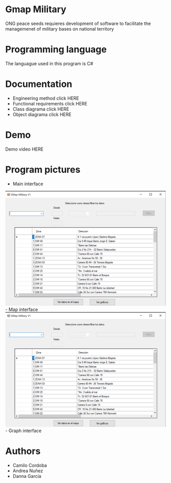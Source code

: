 # Gmap Military

ONG peace seeds requieres development of software to facilitate the managemenet of military bases on national territory

# Programming language

The languague used in this program is C#

# Documentation
- Engineering method click HERE
- Functional requirements click HERE
- Class diagrama click HERE
- Object diagrama click HERE

# Demo

Demo video HERE

# Program pictures
- Main interface 
<img src="gmap-military/img/P1.png" width = 600>
- Map interface
<img src="gmap-military/img/P1.png" width = 600>
- Graph interface

# Authors 

- Camilo Cordoba
- Andrea Nuñez
- Danna García

